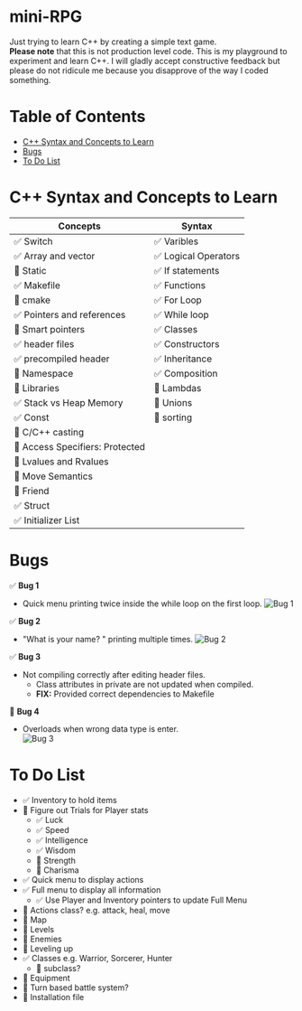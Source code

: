 # mini-RPG
Just trying to learn C++ by creating a simple text game.\
**Please note** that this is not production level code. This is my playground to experiment and learn C++. I will gladly accept constructive feedback but please do not ridicule me because you disapprove of the way I coded something.
# Table of Contents
* [C++ Syntax and Concepts to Learn](#c++-syntax-and-concepts-to-learn)
* [Bugs](#bugs)
* [To Do List](#to-do-list)

# C++ Syntax and Concepts to Learn
Concepts | Syntax
------------ | -------------
:white_check_mark: Switch | :white_check_mark: Varibles
:white_check_mark: Array and vector | :white_check_mark: Logical Operators
:black_square_button: Static | :white_check_mark: If statements
:white_check_mark: Makefile | :white_check_mark: Functions
:black_square_button: cmake | :white_check_mark: For Loop
:white_check_mark: Pointers and references | :white_check_mark: While loop
:black_square_button: Smart pointers | :white_check_mark: Classes
:white_check_mark: header files | :white_check_mark: Constructors 
:white_check_mark: precompiled header | :white_check_mark: Inheritance 
:black_square_button: Namespace | :white_check_mark: Composition 
:black_square_button: Libraries | :black_square_button: Lambdas
:white_check_mark: Stack vs Heap Memory | :black_square_button: Unions
:white_check_mark: Const | :black_square_button: sorting
:black_square_button: C/C++ casting | 
:black_square_button: Access Specifiers: Protected | 
:black_square_button: Lvalues and Rvalues | 
:black_square_button: Move Semantics | 
:black_square_button: Friend | 
:white_check_mark: Struct |
:white_check_mark: Initializer List |

# Bugs 
:white_check_mark: **Bug 1**
* Quick menu printing twice inside the while loop on the first loop.
![Bug 1](https://i.imgur.com/AjFiy5S.png)

:white_check_mark: **Bug 2** 
* "What is your name? " printing multiple times.
![Bug 2](https://i.imgur.com/YrTU1St.png)

:white_check_mark: **Bug 3**
* Not compiling correctly after editing header files.
    * Class attributes in private are not updated when compiled. 
    * **FIX:** Provided correct dependencies to Makefile

:black_square_button: **Bug 4** 
* Overloads when wrong data type is enter.  
![Bug 3](https://i.imgur.com/lvPDtcc.png?1)


# To Do List
* :white_check_mark: Inventory to hold items
* :black_square_button: Figure out Trials for Player stats
    * :white_check_mark: Luck
    * :white_check_mark: Speed
    * :white_check_mark: Intelligence
    * :white_check_mark: Wisdom
    * :black_square_button: Strength
    * :black_square_button: Charisma
* :white_check_mark: Quick menu to display actions
* :white_check_mark: Full menu to display all information
    * :white_check_mark: Use Player and Inventory pointers to update Full Menu
* :black_square_button: Actions class? e.g. attack, heal, move
* :black_square_button: Map
* :black_square_button: Levels
* :black_square_button: Enemies
* :black_square_button: Leveling up
* :white_check_mark: Classes e.g. Warrior, Sorcerer, Hunter
    * :black_square_button: subclass?
* :black_square_button: Equipment
* :black_square_button: Turn based battle system?
* :black_square_button: Installation file
